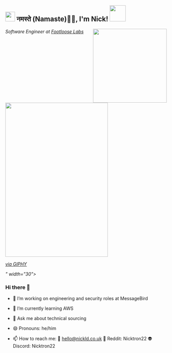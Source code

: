 
<h2><img src="https://emojis.slackmojis.com/emojis/images/1531849430/4246/blob-sunglasses.gif?1531849430" width="30"/> नमस्ते (Namaste)🙏🏻, I'm Nick! <img src="https://media.giphy.com/media/12oufCB0MyZ1Go/giphy.gif" width="50"></h2>
<img align='right' src="https://media.giphy.com/media/M9gbBd9nbDrOTu1Mqx/giphy.gif" width="230">
<p><em>Software Engineer at <a href="https://www.footloose.io/">Footloose Labs
</a><img src="<iframe src="https://giphy.com/embed/EYdmQ2HAtUNeZ5r7sx" width="320" height="480" frameBorder="0" class="giphy-embed" allowFullScreen></iframe><p><a href="https://giphy.com/gifs/jilgear-cartoon-quotes-inspirational-EYdmQ2HAtUNeZ5r7sx">via GIPHY</a></p>" width="30"> 
</em></p>


### Hi there 👋

- 🔭 I’m working on engineering and security roles at MessageBird 
- 🌱 I’m currently learning AWS
- 💬 Ask me about technical sourcing 
- 😄 Pronouns: he/him

- 📫 How to reach me: 📧 hello@nickld.co.uk 👾 Reddit: Nicktron22 👽 Discord: Nicktron22 
 
